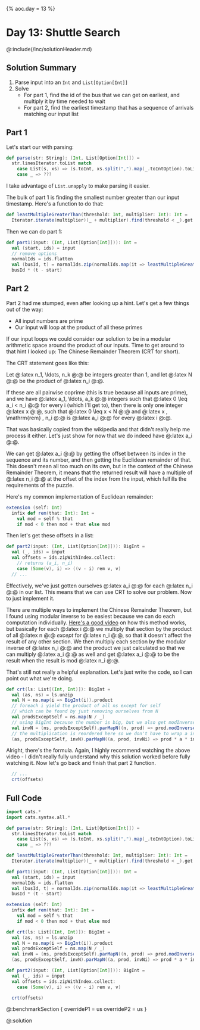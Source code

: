 {% aoc.day = 13 %}

# Day 13: Shuttle Search

@:include(/inc/solutionHeader.md)

## Solution Summary

1. Parse input into an `Int` and `List[Option[Int]]`
2. Solve
   * For part 1, find the id of the bus that we can get on earliest, and multiply it by time needed to wait
   * For part 2, find the earliest timestamp that has a sequence of arrivals matching our input list

## Part 1

Let's start our with parsing:
```scala 3
def parse(str: String): (Int, List[Option[Int]]) =
  str.linesIterator.toList match
    case List(s, xs) => (s.toInt, xs.split(",").map(_.toIntOption).toList)
    case _ => ???
```

I take advantage of `List.unapply` to make parsing it easier.

The bulk of part 1 is finding the smallest number greater than our input timestamp. Here's a function to do that:

```scala 3
def leastMultipleGreaterThan(threshold: Int, multiplier: Int): Int =
  Iterator.iterate(multiplier)(_ + multiplier).find(threshold < _).get
```

Then we can do part 1:
```scala 3
def part1(input: (Int, List[Option[Int]])): Int =
  val (start, ids) = input
  // remove options
  normalIds = ids.flatten
  val (busId, t) = normalIds.zip(normalIds.map(it => leastMultipleGreaterThan(start, it))).minBy(_._2)
  busId * (t - start)
```

## Part 2

Part 2 had me stumped, even after looking up a hint. Let's get a few things out of the way:

* All input numbers are prime
* Our input will loop at the product of all these primes

If our input loops we could consider our solution to be in a modular arithmetic space around the product of our inputs.
Time to get around to that hint I looked up: The Chinese Remainder Theorem (CRT for short).

The CRT statement goes like this:

Let @:latex n_1, \ldots, n_k @:@ be integers greater than 1, and let @:latex N @:@ be the product of @:latex n_i @:@.

If these are all pairwise coprime (this is true because all inputs are prime), and we have @:latex a_1, \ldots, a_k @:@ integers such 
that @:latex 0 \leq a_i < n_i @:@  for every i (which I'll get to), then there is only one integer @:latex x @:@, such that
@:latex 0 \leq x < N @:@ and @:latex x \, \mathrm{rem} \, n_i @:@ is @:latex a_i @:@ for every @:latex i @:@.

That was basically copied from the wikipedia and that didn't really help me process it either. Let's just show for now that
we do indeed have @:latex a_i @:@. 

We can get @:latex a_i @:@ by getting the offset between its index in the sequence and its number,
and then getting the Euclidean remainder of that. This doesn't mean all too much on its own, but in the
context of the Chinese Remainder Theorem, it means that the returned result will have a multiple of @:latex n_i @:@
at the offset of the index from the input, which fulfills the requirements of the puzzle.

Here's my common implementation of Euclidean remainder:

```scala 3
extension (self: Int)
  infix def rem(that: Int): Int =
    val mod = self % that
    if mod < 0 then mod + that else mod
```

Then let's get these offsets in a list:

```scala 3
def part2(input: (Int, List[Option[Int]])): BigInt =
  val (_, ids) = input
  val offsets = ids.zipWithIndex.collect:
    // returns (a_i, n_i)
    case (Some(v), i) => ((v - i) rem v, v)
  // ...
```

Effectively, we've just gotten ourselves @:latex a_i @:@ for each @:latex n_i @:@ in our list. This means that we can use
CRT to solve our problem. Now to just implement it.

There are multiple ways to implement the Chinese Remainder Theorem, but I found using modular inverse to be easiest because
we can do each computation individually. [Here's a good video](https://www.youtube.com/watch?v=ru7mWZJlRQg) on how this method works,
but basically for each @:latex i @:@ we multiply that section by the product of all @:latex n @:@ _except_ for @:latex n_i @:@,
so that it doesn't affect the result of any other section. We then multiply each section by the modular inverse of @:latex n_i @:@ and
the product we just calculated so that we can multiply @:latex a_i @:@ as well and get @:latex a_i @:@ to be the result when
the result is mod @:latex n_i @:@.

That's still not really a helpful explanation. Let's just write the code, so I can point out what we're doing.

```scala 3
def crt(ls: List[(Int, Int)]): BigInt =
  val (as, ns) = ls.unzip
  val N = ns.map(i => BigInt(i)).product
  // foreach i yield the product of all ns except for self
  // which can be found by just removing ourselves from N
  val prodsExceptSelf = ns.map(N / _)
  // using BigInt because the number is big, but we also get modInverse for free
  val invN = (ns, prodsExceptSelf).parMapN((n, prod) => prod.modInverse(BigInt(n)))
  // the multiplication is reordered here so we don't have to wrap a in a BigInt call
  (as, prodsExceptSelf, invN).parMapN((a, prod, invNi) => prod * a * invNi).sum
```

Alright, there's the formula. Again, I highly recommend watching the above video - I didn't really fully understand why this solution
worked before fully watching it. Now let's go back and finish that part 2 function.
```scala 3
  // ...
  crt(offsets)
```

## Full Code

```scala 3
import cats.*
import cats.syntax.all.*

def parse(str: String): (Int, List[Option[Int]]) =
  str.linesIterator.toList match
    case List(s, xs) => (s.toInt, xs.split(",").map(_.toIntOption).toList)
    case _ => ???

def leastMultipleGreaterThan(threshold: Int, multiplier: Int): Int =
  Iterator.iterate(multiplier)(_ + multiplier).find(threshold < _).get

def part1(input: (Int, List[Option[Int]])): Int =
  val (start, ids) = input
  normalIds = ids.flatten
  val (busId, t) = normalIds.zip(normalIds.map(it => leastMultipleGreaterThan(start, it))).minBy(_._2)
  busId * (t - start)

extension (self: Int)
  infix def rem(that: Int): Int =
    val mod = self % that
    if mod < 0 then mod + that else mod

def crt(ls: List[(Int, Int)]): BigInt =
  val (as, ns) = ls.unzip
  val N = ns.map(i => BigInt(i)).product
  val prodsExceptSelf = ns.map(N / _)
  val invN = (ns, prodsExceptSelf).parMapN((n, prod) => prod.modInverse(BigInt(n)))
  (as, prodsExceptSelf, invN).parMapN((a, prod, invNi) => prod * a * invNi).sum

def part2(input: (Int, List[Option[Int]])): BigInt =
  val (_, ids) = input
  val offsets = ids.zipWithIndex.collect:
    case (Some(v), i) => ((v - i) rem v, v)

  crt(offsets)
```

@:benchmarkSection {
    overrideP1 = us
    overrideP2 = us
}

@:solution